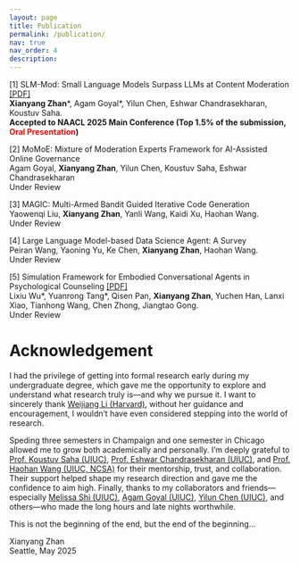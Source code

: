 ```yaml
---
layout: page
title: Publication
permalink: /publication/
nav: true
nav_order: 4
description:
---
```


[1] SLM-Mod: Small Language Models Surpass LLMs at Content Moderation [[PDF]](https://aclanthology.org/2025.naacl-long.441.pdf)<br />
**Xianyang Zhan**\*, Agam Goyal\*, Yilun Chen, Eshwar Chandrasekharan, Koustuv Saha. <br />
**Accepted to  NAACL 2025 Main Conference (Top 1.5% of the submission, <span style="color:rgb(255, 0, 0); font-weight: bold;">Oral Presentation</span>)**

[2] MoMoE: Mixture of Moderation Experts Framework for AI-Assisted Online Governance <br />
Agam Goyal, **Xianyang Zhan**, Yilun Chen, Koustuv Saha, Eshwar Chandrasekharan <br />
Under Review

[3] MAGIC: Multi-Armed Bandit Guided Iterative Code Generation <br />
Yaowenqi Liu, **Xianyang Zhan**, Yanli Wang, Kaidi Xu, Haohan Wang. <br />
Under Review

[4] Large Language Model-based Data Science Agent: A Survey <br />
Peiran Wang, Yaoning Yu, Ke Chen, **Xianyang Zhan**, Haohan Wang. <br />
Under Review

[5] Simulation Framework for Embodied Conversational Agents in Psychological Counseling [[PDF]](https://arxiv.org/pdf/2410.22041v1)<br />
Lixiu Wu\*, Yuanrong Tang\*, Qisen Pan, **Xianyang Zhan**, Yuchen Han, Lanxi Xiao, Tianhong Wang, Chen Zhong, Jiangtao Gong. <br />
Under Review

# Acknowledgement
I had the privilege of getting into formal research early during my undergraduate degree, which gave me the opportunity to explore and understand what research truly is—and why we pursue it. I want to sincerely thank [Weijiang Li (Harvard)](https://vickyli99.github.io/), without her guidance and encouragement, I wouldn’t have even considered stepping into the world of research.

Speding three semesters in Champaign and one semester in Chicago allowed me to grow both academically and personally. I’m deeply grateful to [Prof. Koustuv Saha (UIUC)](https://koustuv.com/), [Prof. Eshwar Chandrasekharan (UIUC)](http://www.eshwarchandrasekharan.com/), and [Prof. Haohan Wang (UIUC, NCSA)](https://haohanwang.github.io/index.html) for their mentorship, trust, and collaboration. Their support helped shape my research direction and gave me the confidence to aim high. Finally, thanks to my collaborators and friends—especially [Melissa Shi (UIUC)](https://melissashi2002.github.io/), [Agam Goyal (UIUC)](https://agoyal0512.github.io/), [Yilun Chen (UIUC)](https://achieved-mind-fe1.notion.site/Allen-Chen-s-Past-Contribution-bb44c951dead489fb5350cdf0735f770), and others—who made the long hours and late nights worthwhile.

This is not the beginning of the end, but the end of the beginning...

Xianyang Zhan <br />
Seattle, May 2025